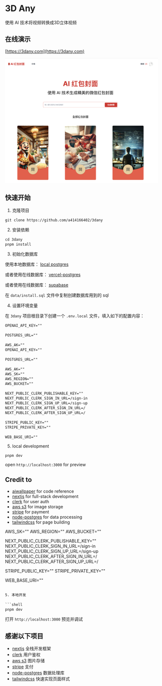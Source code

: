 # 3D Any

使用 AI 技术将视频转换成3D立体视频

## 在线演示

[https://3dany.com](https://3dany.com)

![demo](./preview.png)

## 快速开始

1. 克隆项目

```shell
git clone https://github.com/a414166402/3dany
```

2. 安装依赖

```shell
cd 3dany
pnpm install
```

3. 初始化数据库

使用本地数据库： [local postgres](https://wiki.postgresql.org/wiki/Homebrew)

或者使用在线数据库： [vercel-postgres](https://vercel.com/docs/storage/vercel-postgres)

或者使用在线数据库： [supabase](https://supabase.com/)

在 `data/install.sql` 文件中复制创建数据库用到的 sql

4. 设置环境变量

在 `3dany` 项目根目录下创建一个 `.env.local` 文件，填入如下的配置内容：

```
OPENAI_API_KEY=""

POSTGRES_URL=""

AWS_AK=""
OPENAI_API_KEY=""

POSTGRES_URL=""

AWS_AK=""
AWS_SK=""
AWS_REGION=""
AWS_BUCKET=""

NEXT_PUBLIC_CLERK_PUBLISHABLE_KEY=""
NEXT_PUBLIC_CLERK_SIGN_IN_URL=/sign-in
NEXT_PUBLIC_CLERK_SIGN_UP_URL=/sign-up
NEXT_PUBLIC_CLERK_AFTER_SIGN_IN_URL=/
NEXT_PUBLIC_CLERK_AFTER_SIGN_UP_URL=/

STRIPE_PUBLIC_KEY=""
STRIPE_PRIVATE_KEY=""

WEB_BASE_URI=""
```

5. local development

```shell
pnpm dev
```

open `http://localhost:3000` for preview

## Credit to

- [aiwallpaper](https://aiwallpaper.shop) for code reference
- [nextjs](https://nextjs.org/docs) for full-stack development
- [clerk](https://clerk.com/docs/quickstarts/nextjs) for user auth
- [aws s3](https://docs.aws.amazon.com/AmazonS3/latest/userguide/upload-objects.html) for image storage
- [stripe](https://stripe.com/docs/development) for payment
- [node-postgres](https://node-postgres.com/) for data processing
- [tailwindcss](https://tailwindcss.com/) for page building



AWS_SK=""
AWS_REGION=""
AWS_BUCKET=""

NEXT_PUBLIC_CLERK_PUBLISHABLE_KEY=""
NEXT_PUBLIC_CLERK_SIGN_IN_URL=/sign-in
NEXT_PUBLIC_CLERK_SIGN_UP_URL=/sign-up
NEXT_PUBLIC_CLERK_AFTER_SIGN_IN_URL=/
NEXT_PUBLIC_CLERK_AFTER_SIGN_UP_URL=/

STRIPE_PUBLIC_KEY=""
STRIPE_PRIVATE_KEY=""

WEB_BASE_URI=""
```

5. 本地开发

```shell
pnpm dev
```

打开 `http://localhost:3000` 预览并调试

## 感谢以下项目

- [nextjs](https://nextjs.org/docs) 全栈开发框架
- [clerk](https://clerk.com/docs/quickstarts/nextjs) 用户鉴权
- [aws s3](https://docs.aws.amazon.com/AmazonS3/latest/userguide/upload-objects.html) 图片存储
- [stripe](https://stripe.com/docs/development) 支付
- [node-postgres](https://node-postgres.com/) 数据处理库
- [tailwindcss](https://tailwindcss.com/) 快速实现页面样式
